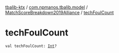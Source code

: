 [tbalib-ktx](../../index.md) / [com.npmanos.tbalib.model](../index.md) / [MatchScoreBreakdown2019Alliance](index.md) / [techFoulCount](./tech-foul-count.md)

# techFoulCount

`val techFoulCount: `[`Int`](https://kotlinlang.org/api/latest/jvm/stdlib/kotlin/-int/index.html)`?`